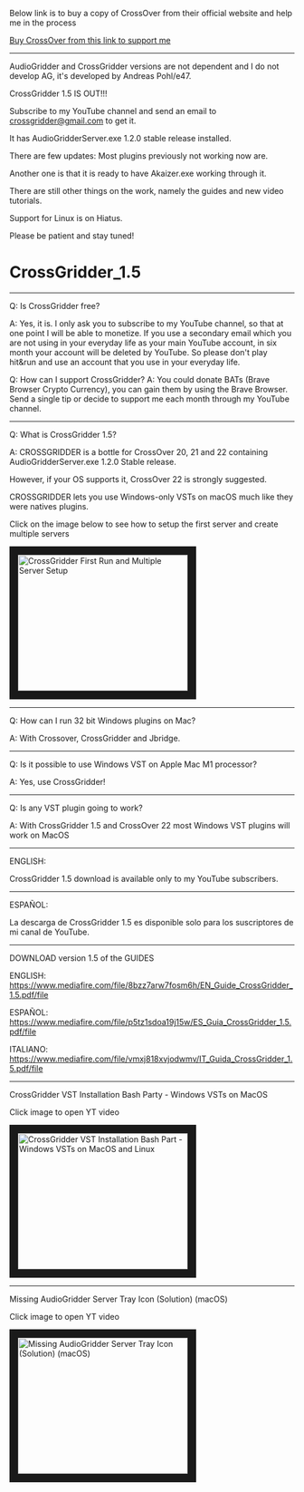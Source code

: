 Below link is to buy a copy of CrossOver from their official website and help me in the process

<a href="https://www.codeweavers.com/store?ad=1009">Buy CrossOver from this link to support me </a>

********************************************************************************************************

AudioGridder and CrossGridder versions are not dependent and I do not develop AG, it's developed by Andreas Pohl/e47.

CrossGridder 1.5 IS OUT!!! 

Subscribe to my YouTube channel and send an email to crossgridder@gmail.com to get it.

It has AudioGridderServer.exe 1.2.0 stable release installed.

There are few updates: Most plugins previously not working now are.

Another one is that it is ready to have Akaizer.exe working through it.

There are still other things on the work, namely the guides and new video tutorials.

Support for Linux is on Hiatus.

Please be patient and stay tuned!

# CrossGridder_1.5

********************************************************************************************************
Q: Is CrossGridder free?

A: Yes, it is. I only ask you to subscribe to my YouTube channel, so that at one point I will be able to
monetize. 
If you use a secondary email which you are not using in your everyday life as your main YouTube account, 
in six month your account will be deleted by YouTube. So please don't play hit&run and use an account that 
you use in your everyday life.

Q: How can I support CrossGridder?
A: You could donate BATs (Brave Browser Crypto Currency), you can gain them by using the Brave Browser. 
Send a single tip or decide to support me each month through my YouTube channel. 

**********************************************************************************************************
Q: What is CrossGridder 1.5?

A: CROSSGRIDDER is a bottle for CrossOver 20, 21 and 22 containing AudioGridderServer.exe 1.2.0 Stable release.

However, if your OS supports it, CrossOver 22 is strongly suggested.

CROSSGRIDDER lets you use Windows-only VSTs on macOS much like they were natives plugins. 

Click on the image below to see how to setup 
the first server and create multiple servers 

<a href="http://www.youtube.com/watch?feature=player_embedded&v=4-9Rk6KpHL0
" target="_blank"><img src="http://img.youtube.com/vi/4-9Rk6KpHL0/0.jpg" 
alt="CrossGridder First Run and Multiple Server Setup" width="300" height="240" border="15" /></a>

********************************************************************************************************

Q: How can I run 32 bit Windows plugins on Mac? 

A: With Crossover, CrossGridder and Jbridge.

********************************************************************************************************

Q: Is it possible to use Windows VST on Apple Mac M1 processor? 

A: Yes, use CrossGridder!

********************************************************************************************************

Q: Is any VST plugin going to work? 

A: With CrossGridder 1.5 and CrossOver 22 most Windows VST plugins will work on MacOS

********************************************************************************************************

ENGLISH:

CrossGridder 1.5 download is available only to my YouTube subscribers.

********************************************************************************************************

ESPAÑOL:

La descarga de CrossGridder 1.5 es disponible solo para los suscriptores de mi canal de YouTube. 

********************************************************************************************************

DOWNLOAD version 1.5 of the GUIDES

ENGLISH: https://www.mediafire.com/file/8bzz7arw7fosm6h/EN_Guide_CrossGridder_1.5.pdf/file

ESPAÑOL: https://www.mediafire.com/file/p5tz1sdoa19j15w/ES_Guia_CrossGridder_1.5.pdf/file

ITALIANO: https://www.mediafire.com/file/vmxj818xvjodwmv/IT_Guida_CrossGridder_1.5.pdf/file
          
********************************************************************************************************
CrossGridder VST Installation Bash Party - Windows VSTs on MacOS

Click image to open YT video

<a href="http://www.youtube.com/watch?feature=player_embedded&v=pP4O43gaFVM
" target="_blank"><img src="http://img.youtube.com/vi/pP4O43gaFVM/0.jpg" 
alt="CrossGridder VST Installation Bash Part - Windows VSTs on MacOS and Linux" width="300" height="240" border="15" /></a>

********************************************************************************************************
Missing AudioGridder Server Tray Icon (Solution) (macOS)

Click image to open YT video

<a href="http://www.youtube.com/watch?feature=player_embedded&v=tWW7ufgHPjY
" target="_blank"><img src="http://img.youtube.com/vi/tWW7ufgHPjY/0.jpg" 
alt="Missing AudioGridder Server Tray Icon (Solution) (macOS)" width="300" height="240" border="15" /></a>


